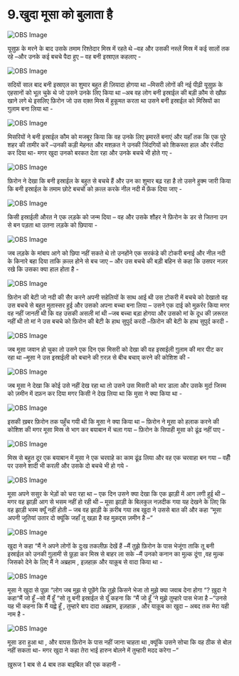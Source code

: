 # 9.खुदा मूसा को बुलाता है 

![OBS Image](https://cdn.door43.org/obs/jpg/360px/obs-en-09-01.jpg)

यूसुफ़ के मरने के बाद उसके तमाम रिश्तेदार मिस्र में रहते थे –वह और उसकी नस्लें मिस्र में कई सालों तक रहे –और उनके कई बचचे पैदा हुए – वह बनी इस्राएल कहलाए - 

![OBS Image](https://cdn.door43.org/obs/jpg/360px/obs-en-09-02.jpg)

सदियों साल बाद बनी इस्राएल का शुमार बहुत ही ज़ियादा होगया था –मिसरी लोगों की नई पीढ़ी यूसुफ़ के एहसानों को भूल चुके थे जो उसने उनके लिए किया था –अब वह लोग बनी इस्राईल की बड़ी क़ौम से खौफ़ खाने लगे थे इसलिए फ़िरोन जो उस वक़्त मिस्र में हुकूमत करता था उसने बनी इस्राईल को मिस्रियों का ग़ुलाम बना लिया था -  

![OBS Image](https://cdn.door43.org/obs/jpg/360px/obs-en-09-03.jpg)

मिसरियों ने बनी इस्राईल कौम को मजबूर किया कि वह उनके लिए इमारतें बनाएं और यहाँ तक कि एक पूरे शहर की तामीर करें –उनकी कड़ी मेहनत और मशक़त ने उनकी जिंदगियों को शिकस्ता हाल और रंजीदा कर दिया था- मगर खुदा उनको बरकत देता रहा और उनके बचचे भी होते गए - 

![OBS Image](https://cdn.door43.org/obs/jpg/360px/obs-en-09-04.jpg)

फ़िरोन ने देखा कि बनी इस्राईल के बहुत से बचचे हैं और उन का शुमार बढ़ रहा है तो उसने हुक्म जारी किया कि बनी इस्राईल के तमाम छोटे बचचों को क़त्ल करके नील नदी में फ़ेंक दिया जाए -  

![OBS Image](https://cdn.door43.org/obs/jpg/360px/obs-en-09-05.jpg)

किसी इस्राईली औरत ने एक लड़के को जन्म दिया – वह और उसके शौहर ने फ़िरोन के डर से जितना उन से बन पड़ता था उतना लड़के को छिपाया - 

![OBS Image](https://cdn.door43.org/obs/jpg/360px/obs-en-09-06.jpg)

जब लड़के के मांबाप आगे को छिपा नहीं सकते थे तो उनहोंने एक सरकंडे की टोकरी बनाई और नील नदी के किनारे बहा दिया ताकि क़त्ल होने से बच जाए – और उस बचचे की बड़ी  बहिन से कहा कि उसपर नज़र रखे कि उसका क्या हाल होता है -

![OBS Image](https://cdn.door43.org/obs/jpg/360px/obs-en-09-07.jpg)

फ़िरोन की बेटी जो नदी की सैर करने अपनी सहेलियों के साथ आई थी उस टोकरी में बचचे को देखातो वह उस बचचे से बहुत मुतास्सर हुई और उसको अपना बच्चा बना लिया – उसने एक दाई को मुक़र्रर किया मगर वह नहीं जानती थी कि वह उसकी असली मां थी –जब बच्चा बड़ा होगया और उसको मां के दूध की ज़रूरत नहीं थी तो मां ने उस बचचे को फ़िरोन की बेटी के हाथ सुपुर्द करदी –फ़िरोन की बेटी के हाथ सुपुर्द करदी -      

![OBS Image](https://cdn.door43.org/obs/jpg/360px/obs-en-09-08.jpg)

जब मूसा जवान हो चुका तो उसने एक दिन एक मिसरी को देखा की वह इस्राईली ग़ुलाम की मार पीट कर रहा था –मूसा ने उस इस्राईली को बचाने की ग़रज़ से बीच बचाव्  करने की कोशिश की -  

![OBS Image](https://cdn.door43.org/obs/jpg/360px/obs-en-09-09.jpg)

जब मूसा ने देखा कि कोई उसे नहीं देख रहा था तो उसने उस मिसरी को मार डाला और उसके मुर्दा जिस्म को ज़मीन में दफ़न कर दिया मगर किसी ने देख लिया था कि मुसा ने क्या किया था -

![OBS Image](https://cdn.door43.org/obs/jpg/360px/obs-en-09-10.jpg)

इसकी ख़बर फ़िरोन तक पहुँच गयी थी कि मूसा ने क्या किया था – फ़िरोन ने मूसा को हलाक करने की कोशिश की मगर मूसा मिस्र से भाग कर बयाबान में चला गया – फ़िरोन के सिपाही मूसा को ढूंढ नहीं पाए -    

![OBS Image](https://cdn.door43.org/obs/jpg/360px/obs-en-09-11.jpg)

मिस्र से बहुत दूर एक बयाबान में मूसा ने एक चरवाहे का काम ढूंढ लिया और वह एक चरवाहा बन गया – वहीँ पर उसने शादी भी करली और उसके दो बचचे भी हो गये - 

![OBS Image](https://cdn.door43.org/obs/jpg/360px/obs-en-09-12.jpg)

मूसा अपने ससुर के भेड़ों को चरा रहा था – एक दिन उसने क्या देखा कि एक झाड़ी में आग लगी हुई थी –मगर वह झाड़ी आग से भसम नहीं हो रही थी – मूसा झाड़ी के बिलकुल नज़दीक गया यह देखने के लिए कि वह झाड़ी भस्म क्यूँ नहीं होती – जब वह झाड़ी के क़रीब गया तब खुदा ने उससे बात की और कहा “मूसा अपनी जूतियां उतार दो क्यूंकि जहाँ तू खड़ा है वह मुक़द्दस ज़मीन है –“ 

![OBS Image](https://cdn.door43.org/obs/jpg/360px/obs-en-09-13.jpg)

खुदा ने कहा “मैं ने अपने लोगों के दुःख तकलीफ़ देखें हैं –मैं तुझे फ़िरोन के पास भेजूंगा ताकि तू बनी इस्राईल को उनकी ग़ुलामी से छुड़ा कर मिस्र से बाहर ला सके –मैं उनको कनान का मुल्क दूंगा ,वह मुल्क जिसको देने के लिए मैं ने अब्रहाम , इज़हाक़ और याक़ूब से वादा किया था -   

![OBS Image](https://cdn.door43.org/obs/jpg/360px/obs-en-09-14.jpg)

मूसा ने खुदा से पूछा “लोग जब मुझ से पूछेंगे कि तुझे किसने भेजा तो मुझे क्या जवाब देना होगा “? ख़ुदा ने कहा“मैं जो हूँ –सो मैं हूँ “सो तू बनी इस्राईल से यूँ कहना कि “मैं जो हूँ ‘ने मुझे तुम्हारे पास भेजा है –“उनसे यह भी कहना कि मैं यह्वे हूँ , तुम्हारे बाप दादा अब्रहाम,    इज़हाक़ , और याक़ूब का खुदा – अबद तक मेरा यही नाम है - 

![OBS Image](https://cdn.door43.org/obs/jpg/360px/obs-en-09-15.jpg)

मूसा डरा हुआ था , और वापस फ़िरोन के पास नहीं जाना चाहता था ,क्यूंकि उसने सोचा कि वह ठीक से बोल नहीं सकता था- मगर खुदा ने कहा तेरा भाई हारुन बोलने में तुम्हारी मदद करेगा –“ 

 ख़ुरूज 1 बाब से 4 बाब तक बाइबिल की एक कहानी -

